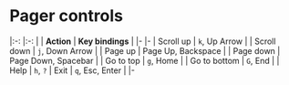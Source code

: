 # Pager controls

|:-:            |:-:                    |
| **Action**    | **Key bindings**      |
|-              |-
| Scroll up     | `k`, Up Arrow         |
| Scroll down   | `j`, Down Arrow       |
| Page up       | Page Up, Backspace    |
| Page down     | Page Down, Spacebar   |
| Go to top     | `g`, Home             |
| Go to bottom  | `G`, End              |
| Help          | `h`, `?`
| Exit          | `q`, Esc, Enter       |
|-